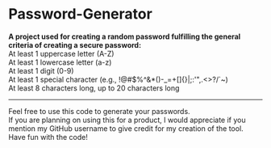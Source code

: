 # Password-Generator

<B> A project used for creating a random password fulfilling the general criteria of creating a secure password: </B>
<br> At least 1 uppercase letter (A-Z)
<br> At least 1 lowercase letter (a-z)
<br> At least 1 digit (0-9)
<br> At least 1 special character (e.g., !@#$%^&*()-_=+[]{}|;:'",.<>?/`~)
<br> At least 8 characters long, up to 20 characters long
<hr> Feel free to use this code to generate your passwords.
<br> If you are planning on using this for a product, I would appreciate if you mention my GitHub username to give credit for my creation of the tool.
<br> Have fun with the code!

